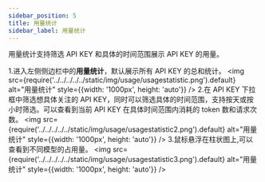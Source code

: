 ```yaml
---
sidebar_position: 5
title: 用量统计
sidebar_label: 用量统计
---
```


用量统计支持筛选 API KEY 和具体的时间范围展示 API KEY 的用量。

1.进入左侧侧边栏中的**用量统计**，默认展示所有 API KEY 的总和统计。
<img src={require('../../../../../static/img/usage/usagestatistic.png').default} alt="用量统计" style={{width: '1000px', height: 'auto'}} /> 2.在 API KEY 下拉框中筛选想具体关注的 API KEY，同时可以筛选具体的时间范围，支持按天或按小时筛选。可以查看到当前 API KEY 在具体时间范围内消耗的 token 数和请求次数。
<img src={require('../../../../../static/img/usage/usagestatistic2.png').default} alt="用量统计" style={{width: '1000px', height: 'auto'}} /> 3.鼠标悬浮在柱状图上,可以查看到不同模型的占用量。
<img src={require('../../../../../static/img/usage/usagestatistic3.png').default} alt="用量统计" style={{width: '1000px', height: 'auto'}} />

